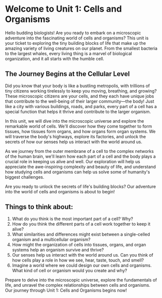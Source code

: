 # Welcome to Unit 1: Cells and Organisms

Hello budding biologists! Are you ready to embark on a microscopic adventure into the fascinating world of cells and organisms? This unit is your ticket to exploring the tiny building blocks of life that make up the amazing variety of living creatures on our planet. From the smallest bacteria to the largest whales, every living thing is a marvel of biological organization, and it all starts with the humble cell.

## The Journey Begins at the Cellular Level

Did you know that your body is like a bustling metropolis, with trillions of tiny citizens working tirelessly to keep you moving, breathing, and growing? These microscopic citizens are your cells, and they each have unique jobs that contribute to the well-being of their larger community—the body! Just like a city with various buildings, roads, and parks, every part of a cell has a special function that helps it thrive and contribute to the larger organism.

In this unit, we will dive into the microscopic universe and explore the remarkable world of cells. We'll discover how they come together to form tissues, how tissues form organs, and how organs form organ systems. We will traverse the body's highways, explore its factories, and unlock the secrets of how our senses help us interact with the world around us. 

As we journey from the outer membrane of a cell to the complex networks of the human brain, we'll learn how each part of a cell and the body plays a crucial role in keeping us alive and well. Our exploration will help us appreciate the awe-inspiring complexity and beauty of life, and understand how studying cells and organisms can help us solve some of humanity's biggest challenges.

Are you ready to unlock the secrets of life's building blocks? Our adventure into the world of cells and organisms is about to begin!

## Things to think about:

1. What do you think is the most important part of a cell? Why?
2. How do you think the different parts of a cell work together to keep it alive?
3. What similarities and differences might exist between a single-celled organism and a multicellular organism?
4. How might the organization of cells into tissues, organs, and organ systems help an organism survive and thrive?
5. Our senses help us interact with the world around us. Can you think of how cells play a role in how we see, hear, taste, touch, and smell?
6. Imagine a world where we could design our own cells and organisms. What kind of cell or organism would you create and why?

Prepare to delve into the microscopic universe, explore the fundamentals of life, and unravel the complex relationships between cells and organisms. Our journey through Unit 1: Cells and Organisms begins now!

